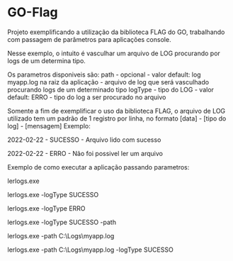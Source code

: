 # GO-Flag

Projeto exemplificando a utilização da biblioteca FLAG do GO, trabalhando com passagem de parâmetros para aplicações console.

Nesse exemplo, o intuito é vasculhar um arquivo de LOG procurando por logs de um determina tipo.

Os parametros disponiveis são:
path - opcional - valor default: log myapp.log na raiz da aplicação -  arquivo de log que será vasculhado procurando logs de um determinado tipo
logType - tipo do LOG - valor default: ERRO - tipo do log a ser procurado no arquivo

Somente a fim de exemplificar o uso da biblioteca FLAG, o arquivo de LOG utilizado tem um padrão de 1 registro por linha, no formato [data] - [tipo do log] - [mensagem]
Exemplo:

2022-02-22 - SUCESSO - Arquivo lido com sucesso

2022-02-22 - ERRO - Não foi possivel ler um arquivo

Exemplo de como executar a aplicação passando parametros:

lerlogs.exe

lerlogs.exe -logType SUCESSO

lerlogs.exe -logType ERRO

lerlogs.exe -logType SUCESSO -path 

lerlogs.exe -path C:\Logs\myapp.log

lerlogs.exe -path C:\Logs\myapp.log -logType SUCESSO

